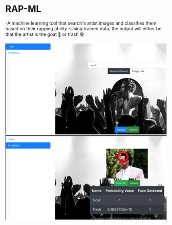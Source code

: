 # RAP-ML
-A machine learning tool that search's artist images and classifies them based on their rapping ability
-Using trained data, the output will either be that the artist is the goat 🐐 or trash 🗑

![Screen 1](https://github.com/Josiassejod1/RAP-ML/blob/master/screen1.png)
![Screen 2](https://github.com/Josiassejod1/RAP-ML/blob/master/screen2.png)
